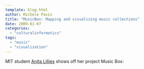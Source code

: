 ```yaml
---
template: blog.html
author: Michele Pasin
title: "MusicBox: Mapping and visualizing music collections"
date: 2009-01-07
categories: 
  - "culturalinformatics"
tags: 
  - "music"
  - "visualization"
---
```


MIT student [Anita Lillies](http://thesis.flyingpudding.com/) shows off her project Music Box:
